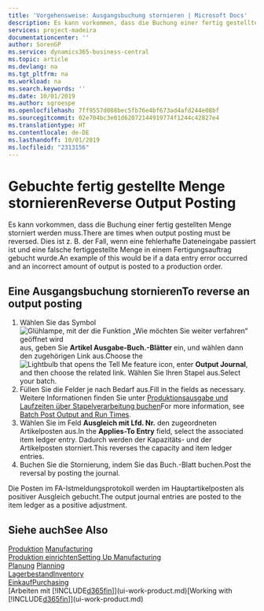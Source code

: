```yaml
---
title: 'Vorgehensweise: Ausgangsbuchung stornieren | Microsoft Docs'
description: Es kann vorkommen, dass die Buchung einer fertig gestellten Menge storniert werden muss. Dies ist z. B. der Fall, wenn eine fehlerhafte Dateneingabe passiert ist und eine falsche fertiggestellte Menge in einem Fertigungsauftrag gebucht wurde.
services: project-madeira
documentationcenter: ''
author: SorenGP
ms.service: dynamics365-business-central
ms.topic: article
ms.devlang: na
ms.tgt_pltfrm: na
ms.workload: na
ms.search.keywords: ''
ms.date: 10/01/2019
ms.author: sgroespe
ms.openlocfilehash: 7ff9557d088bec5fb76e4bf673ad4afd244e08bf
ms.sourcegitcommit: 02e704bc3e01d62072144919774f1244c42827e4
ms.translationtype: HT
ms.contentlocale: de-DE
ms.lasthandoff: 10/01/2019
ms.locfileid: "2313156"
---
```

# <a name="reverse-output-posting"></a><span data-ttu-id="e8cea-104">Gebuchte fertig gestellte Menge stornieren</span><span class="sxs-lookup"><span data-stu-id="e8cea-104">Reverse Output Posting</span></span>
<span data-ttu-id="e8cea-105">Es kann vorkommen, dass die Buchung einer fertig gestellten Menge storniert werden muss.</span><span class="sxs-lookup"><span data-stu-id="e8cea-105">There are times when output posting must be reversed.</span></span> <span data-ttu-id="e8cea-106">Dies ist z. B. der Fall, wenn eine fehlerhafte Dateneingabe passiert ist und eine falsche fertiggestellte Menge in einem Fertigungsauftrag gebucht wurde.</span><span class="sxs-lookup"><span data-stu-id="e8cea-106">An example of this would be if a data entry error occurred and an incorrect amount of output is posted to a production order.</span></span>  

## <a name="to-reverse-an-output-posting"></a><span data-ttu-id="e8cea-107">Eine Ausgangsbuchung stornieren</span><span class="sxs-lookup"><span data-stu-id="e8cea-107">To reverse an output posting</span></span>  
1.  <span data-ttu-id="e8cea-108">Wählen Sie das Symbol ![Glühlampe, mit der die Funktion „Wie möchten Sie weiter verfahren“ geöffnet wird](media/ui-search/search_small.png "Wie möchten Sie weiter verfahren?") aus, geben Sie **Artikel Ausgabe-Buch.-Blätter** ein, und wählen dann den zugehörigen Link aus.</span><span class="sxs-lookup"><span data-stu-id="e8cea-108">Choose the ![Lightbulb that opens the Tell Me feature](media/ui-search/search_small.png "Tell me what you want to do") icon, enter **Output Journal**, and then choose the related link.</span></span> <span data-ttu-id="e8cea-109">Wählen Sie Ihren Stapel aus.</span><span class="sxs-lookup"><span data-stu-id="e8cea-109">Select your batch.</span></span>  
2. <span data-ttu-id="e8cea-110">Füllen Sie die Felder je nach Bedarf aus.</span><span class="sxs-lookup"><span data-stu-id="e8cea-110">Fill in the fields as necessary.</span></span> <span data-ttu-id="e8cea-111">Weitere Informationen finden Sie unter [Produktionsausgabe und Laufzeiten über Stapelverarbeitung buchen](production-how-to-post-output-quantity.md)</span><span class="sxs-lookup"><span data-stu-id="e8cea-111">For more information, see [Batch Post Output and Run Times](production-how-to-post-output-quantity.md).</span></span>
3.  <span data-ttu-id="e8cea-112">Wählen Sie im Feld **Ausgleich mit Lfd. Nr.** den zugeordneten Artikelposten aus.</span><span class="sxs-lookup"><span data-stu-id="e8cea-112">In the **Applies-To Entry** field, select the associated item ledger entry.</span></span> <span data-ttu-id="e8cea-113">Dadurch werden der Kapazitäts- und der Artikelposten storniert.</span><span class="sxs-lookup"><span data-stu-id="e8cea-113">This reverses the capacity and item ledger entries.</span></span>  
4. <span data-ttu-id="e8cea-114">Buchen Sie die Stornierung, indem Sie das Buch.-Blatt buchen.</span><span class="sxs-lookup"><span data-stu-id="e8cea-114">Post the reversal by posting the journal.</span></span>  

<span data-ttu-id="e8cea-115">Die Posten im FA-Istmeldungsprotokoll werden im Hauptartikelposten als positiver Ausgleich gebucht.</span><span class="sxs-lookup"><span data-stu-id="e8cea-115">The output journal entries are posted to the item ledger as a positive adjustment.</span></span>  

## <a name="see-also"></a><span data-ttu-id="e8cea-116">Siehe auch</span><span class="sxs-lookup"><span data-stu-id="e8cea-116">See Also</span></span>  
 <span data-ttu-id="e8cea-117">[Produktion](production-manage-manufacturing.md)  </span><span class="sxs-lookup"><span data-stu-id="e8cea-117">[Manufacturing](production-manage-manufacturing.md)  </span></span>  
 [<span data-ttu-id="e8cea-118">Produktion einrichten</span><span class="sxs-lookup"><span data-stu-id="e8cea-118">Setting Up Manufacturing</span></span>](production-configure-production-processes.md)  
 <span data-ttu-id="e8cea-119">[Planung](production-planning.md)    </span><span class="sxs-lookup"><span data-stu-id="e8cea-119">[Planning](production-planning.md)    </span></span>  
 [<span data-ttu-id="e8cea-120">Lagerbestand</span><span class="sxs-lookup"><span data-stu-id="e8cea-120">Inventory</span></span>](inventory-manage-inventory.md)  
 [<span data-ttu-id="e8cea-121">Einkauf</span><span class="sxs-lookup"><span data-stu-id="e8cea-121">Purchasing</span></span>](purchasing-manage-purchasing.md)  
 <span data-ttu-id="e8cea-122">[Arbeiten mit [!INCLUDE[d365fin](includes/d365fin_md.md)]](ui-work-product.md)</span><span class="sxs-lookup"><span data-stu-id="e8cea-122">[Working with [!INCLUDE[d365fin](includes/d365fin_md.md)]](ui-work-product.md)</span></span>  
